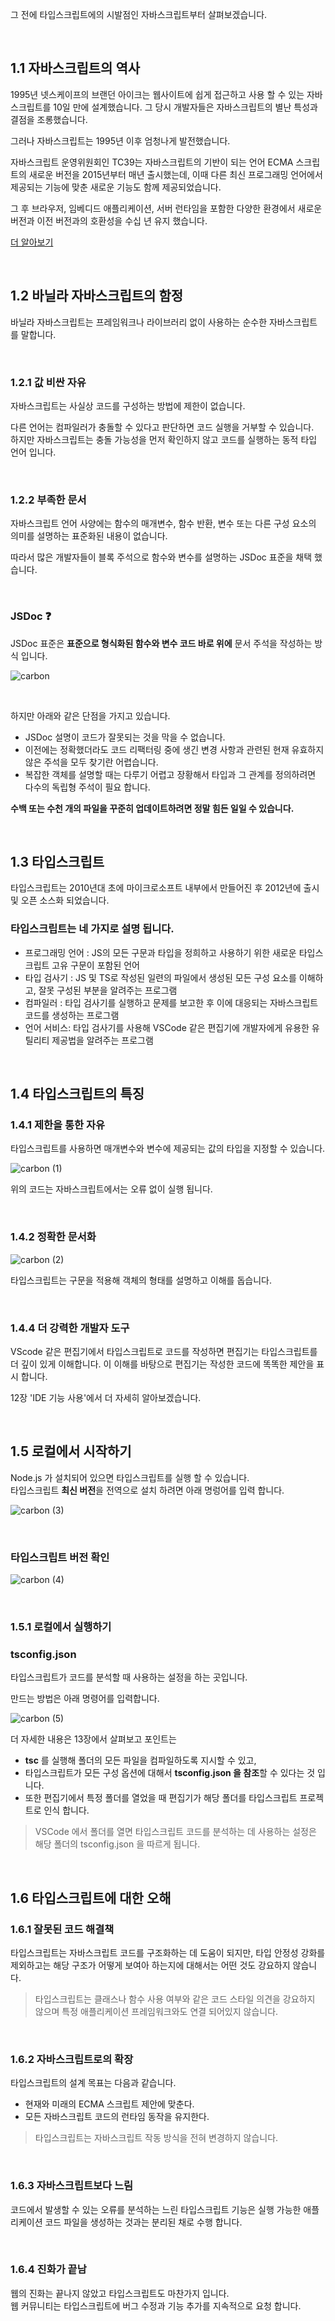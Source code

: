 그 전에 타입스크립트에의 시발점인 자바스크립트부터 살펴보겠습니다.

<br>

## 1.1 자바스크립트의 역사

1995년 넷스케이프의 브랜던 아이크는 웹사이트에 쉽게 접근하고 사용 할 수 있는 자바스크립트를 10일 만에 설계했습니다.
그 당시 개발자들은 자바스크립트의 별난 특성과 결점을 조롱했습니다.

그러나 자바스크립트는 1995년 이후 엄청나게 발전했습니다.

자바스크립트 운영위원회인 TC39는 자바스크립트의 기반이 되는 언어 ECMA 스크립트의 새로운 버전을 2015년부터 매년 출시했는데,
이때 다른 최신 프로그래밍 언어에서 제공되는 기능에 맞춘 새로운 기능도 함께 제공되었습니다.

그 후 브라우저, 임베디드 애플리케이션, 서버 런타임을 포함한 다양한 환경에서 새로운 버전과 이전 버전과의 호환성을 수십 년 유지 했습니다.

[더 알아보기](https://choi-hyunho.com/js/js-javascript/)

<br>

## 1.2 바닐라 자바스크립트의 함정

바닐라 자바스크립트는 프레임워크나 라이브러리 없이 사용하는 순수한 자바스크립트를 말합니다.

<br>

### 1.2.1 값 비싼 자유

자바스크립트는 사실상 코드를 구성하는 방법에 제한이 없습니다.

다른 언어는 컴파일러가 충돌할 수 있다고 판단하면 코드 실행을 거부할 수 있습니다. <br> 하지만 자바스크립트는 충돌 가능성을 먼저 확인하지 않고 코드를 실행하는 동적 타입 언어 입니다.

<br>

### 1.2.2 부족한 문서

자바스크립트 언어 사양에는 함수의 매개변수, 함수 반환, 변수 또는 다른 구성 요소의 의미를 설명하는 표준화된 내용이 없습니다.

따라서 많은 개발자들이 블록 주석으로 함수와 변수를 설명하는 JSDoc 표준을 채택 했습니다.

<br>

### JSDoc ❓

JSDoc 표준은 **표준으로 형식화된 함수와 변수 코드 바로 위에** 문서 주석을 작성하는 방식 입니다.

![carbon](https://user-images.githubusercontent.com/87301268/228189357-af12fb7f-2a0a-495e-87dd-e066eea00687.png)

<br>

하지만 아래와 같은 단점을 가지고 있습니다.

-   JSDoc 설명이 코드가 잘못되는 것을 막을 수 없습니다.
-   이전에는 정확했더라도 코드 리팩터링 중에 생긴 변경 사항과 관련된 현재 유효하지 않은 주석을 모두 찾기란 어렵습니다.
-   복잡한 객체를 설명할 때는 다루기 어렵고 장황해서 타입과 그 관계를 정의하려면 다수의 독립형 주석이 필요 합니다.

**수백 또는 수천 개의 파일을 꾸준히 업데이트하려면 정말 힘든 일일 수 있습니다.**

<br>

## 1.3 타입스크립트

타입스크립트는 2010년대 초에 마이크로소프트 내부에서 만들어진 후 2012년에 출시 및 오픈 소스화 되었습니다.

### 타입스크립트는 네 가지로 설명 됩니다.

-   프로그래밍 언어 : JS의 모든 구문과 타입을 정희하고 사용하기 위한 새로운 타입스크립트 고유 구문이 포함된 언어
-   타입 검사기 : JS 및 TS로 작성된 일련의 파일에서 생성된 모든 구성 요소를 이해하고, 잘못 구성된 부분을 알려주는 프로그램
-   컴파일러 : 타입 검사기를 실행하고 문제를 보고한 후 이에 대응되는 자바스크립트 코드를 생성하는 프로그램
-   언어 서비스: 타입 검사기를 사용해 VSCode 같은 편집기에 개발자에게 유용한 유틸리티 제공법을 알려주는 프로그램

<br>

## 1.4 타입스크립트의 특징

### 1.4.1 제한을 통한 자유

타입스크립트를 사용하면 매개변수와 변수에 제공되는 값의 타입을 지정할 수 있습니다.

![carbon (1)](https://user-images.githubusercontent.com/87301268/228195362-331b7234-c88b-4e95-ac33-1f4c7ea4e0e7.png)

위의 코드는 자바스크립트에서는 오류 없이 실행 됩니다.

<br>

### 1.4.2 정확한 문서화

![carbon (2)](https://user-images.githubusercontent.com/87301268/228199045-db0e850d-da5d-4f7a-8fd6-a3868f036406.png)

타입스크립트는 구문을 적용해 객체의 형태를 설명하고 이해를 돕습니다.

<br>

### 1.4.4 더 강력한 개발자 도구

VScode 같은 편집기에서 타입스크립트로 코드를 작성하면 편집기는 타입스크립트를 더 깊이 있게 이해합니다.
이 이해를 바탕으로 편집기는 작성한 코드에 똑똑한 제안을 표시 합니다.

12장 'IDE 기능 사용'에서 더 자세히 알아보겠습니다.

<br>

## 1.5 로컬에서 시작하기

Node.js 가 설치되어 있으면 타입스크립트를 실행 할 수 있습니다. <br>
타입스크립트 **최신 버전**을 전역으로 설치 하려면 아래 명렁어를 입력 합니다.

![carbon (3)](https://user-images.githubusercontent.com/87301268/228204999-7b72857b-372d-4e67-a670-561a157f9215.png)

<br>

### 타입스크립트 버전 확인

![carbon (4)](https://user-images.githubusercontent.com/87301268/228205262-af3f7716-8237-40ef-b8a5-fd4061814f30.png)

<br>

### 1.5.1 로컬에서 실행하기

### tsconfig.json

타입스크립트가 코드를 분석할 때 사용하는 설정을 하는 곳입니다.

만드는 방법은 아래 명령어를 입력합니다.

![carbon (5)](https://user-images.githubusercontent.com/87301268/228210726-ceef9d3c-acbd-49be-9efa-07b4c79e27f6.png)

더 자세한 내용은 13장에서 살펴보고 포인트는

-   **tsc** 를 실행해 폴더의 모든 파일을 컴파일하도록 지시할 수 있고,
-   타입스크립트가 모든 구성 옵션에 대해서 **tsconfig.json 을 참조**할 수 있다는 것 입니다.
-   또한 편집기에서 특정 폴더를 열었을 때 편집기가 해당 폴더를 타입스크립트 프로젝트로 인식 합니다. <br>

> VSCode 에서 폴더를 열면 타입스크립트 코드를 분석하는 데 사용하는 설정은 해당 폴더의 tsconfig.json 을 따르게 됩니다.

<br>

## 1.6 타입스크립트에 대한 오해

### 1.6.1 잘못된 코드 해결책

타입스크립트는 자바스크립트 코드를 구조화하는 데 도움이 되지만, 타입 안정성 강화를 제외하고는 해당 구조가 어떻게 보여아 하는지에 대해서는 어떤 것도 강요하지 않습니다.

> 타입스크립트는 클래스나 함수 사용 여부와 같은 코드 스타일 의견을 강요하지 않으며 특정 애플리케이션 프레임워크와도 연결 되어있지 않습니다.

<br>

### 1.6.2 자바스크립트로의 확장

타입스크립트의 설계 목표는 다음과 같습니다.

-   현재와 미래의 ECMA 스크립트 제안에 맞춘다.
-   모든 자바스크립트 코드의 런타임 동작을 유지한다.

> 타입스크립트는 자바스크립트 작동 방식을 전혀 변경하지 않습니다.

<br>

### 1.6.3 자바스크립트보다 느림

코드에서 발생할 수 있는 오류를 분석하는 느린 타입스크립트 기능은 실행 가능한 애플리케이션 코드 파일을 생성하는 것과는 분리된 채로 수행 합니다.

<br>

### 1.6.4 진화가 끝남

웹의 진화는 끝나지 않았고 타입스크립트도 마찬가지 입니다. <br>
웹 커뮤니티는 타입스크립트에 버그 수정과 기능 추가를 지속적으로 요청 합니다.

<br>

